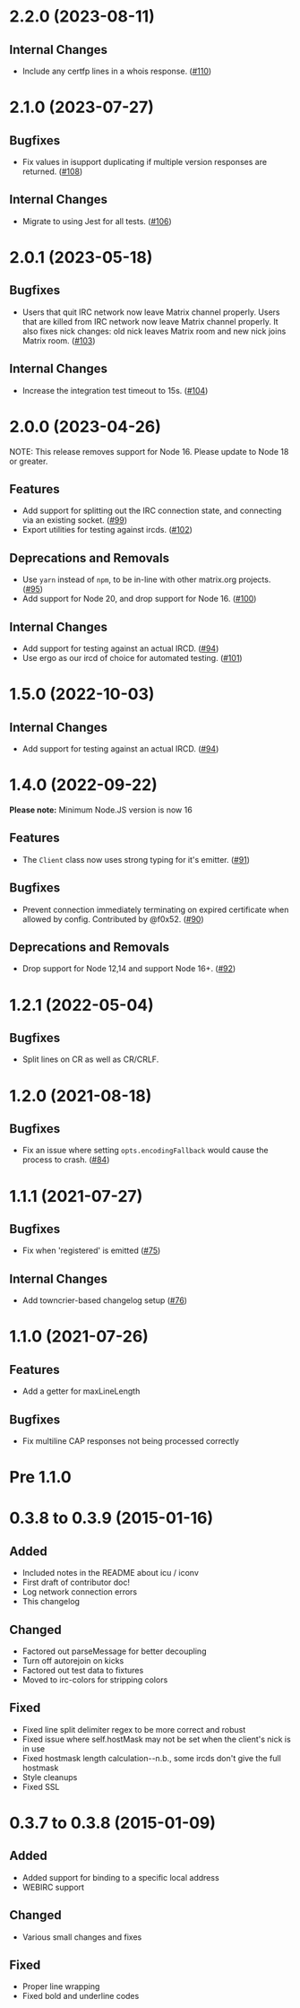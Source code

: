 2.2.0 (2023-08-11)
==================

Internal Changes
----------------

- Include any certfp lines in a whois response. ([\#110](https://github.com/matrix-org/node-irc/issues/110))


2.1.0 (2023-07-27)
==================

Bugfixes
--------

- Fix values in isupport duplicating if multiple version responses are returned. ([\#108](https://github.com/matrix-org/node-irc/issues/108))


Internal Changes
----------------

- Migrate to using Jest for all tests. ([\#106](https://github.com/matrix-org/node-irc/issues/106))


2.0.1 (2023-05-18)
==================

Bugfixes
--------

- Users that quit IRC network now leave Matrix channel properly.
  Users that are killed from IRC network now leave Matrix channel properly.
  It also fixes nick changes: old nick leaves Matrix room and new nick joins Matrix room. ([\#103](https://github.com/matrix-org/node-irc/issues/103))


Internal Changes
----------------

- Increase the integration test timeout to 15s. ([\#104](https://github.com/matrix-org/node-irc/issues/104))


2.0.0 (2023-04-26)
==================

NOTE: This release removes support for Node 16. Please update to Node 18 or greater.

Features
--------

- Add support for splitting out the IRC connection state, and connecting via an existing socket. ([\#99](https://github.com/matrix-org/node-irc/issues/99))
- Export utilities for testing against ircds. ([\#102](https://github.com/matrix-org/node-irc/issues/102))

Deprecations and Removals
-------------------------

- Use `yarn` instead of `npm`, to be in-line with other matrix.org projects. ([\#95](https://github.com/matrix-org/node-irc/issues/95))
- Add support for Node 20, and drop support for Node 16. ([\#100](https://github.com/matrix-org/node-irc/issues/100))


Internal Changes
----------------

- Add support for testing against an actual IRCD. ([\#94](https://github.com/matrix-org/node-irc/issues/94))
- Use ergo as our ircd of choice for automated testing. ([\#101](https://github.com/matrix-org/node-irc/issues/101))


1.5.0 (2022-10-03)
==================

Internal Changes
----------------

- Add support for testing against an actual IRCD. ([\#94](https://github.com/matrix-org/node-irc/issues/94))


1.4.0 (2022-09-22)
==================

**Please note:** Minimum Node.JS version is now 16

Features
--------

- The `Client` class now uses strong typing for it's emitter. ([\#91](https://github.com/matrix-org/node-irc/issues/91))


Bugfixes
--------

- Prevent connection immediately terminating on expired certificate when allowed by config. Contributed by @f0x52. ([\#90](https://github.com/matrix-org/node-irc/issues/90))


Deprecations and Removals
-------------------------

- Drop support for Node 12,14 and support Node 16+. ([\#92](https://github.com/matrix-org/node-irc/issues/92))


1.2.1 (2022-05-04)
===================

Bugfixes
--------

- Split lines on CR as well as CR/CRLF.

1.2.0 (2021-08-18)
===================

Bugfixes
--------

- Fix an issue where setting `opts.encodingFallback` would cause the process to crash. ([\#84](https://github.com/matrix-org/node-irc/issues/84))


1.1.1 (2021-07-27)
===================

Bugfixes
--------

- Fix when 'registered' is emitted ([\#75](https://github.com/matrix-org/node-irc/issues/75))


Internal Changes
----------------

- Add towncrier-based changelog setup ([\#76](https://github.com/matrix-org/node-irc/issues/76))

 1.1.0 (2021-07-26)
===================

Features
--------

 - Add a getter for maxLineLength

Bugfixes
--------

 - Fix multiline CAP responses not being processed correctly

 Pre 1.1.0
==========

# 0.3.8 to 0.3.9 (2015-01-16)
## Added
* Included notes in the README about icu / iconv
* First draft of contributor doc!
* Log network connection errors
* This changelog

## Changed
* Factored out parseMessage for better decoupling
* Turn off autorejoin on kicks
* Factored out test data to fixtures
* Moved to irc-colors for stripping colors

## Fixed
* Fixed line split delimiter regex to be more correct and robust
* Fixed issue where self.hostMask may not be set when the client's nick is in use
* Fixed hostmask length calculation--n.b., some ircds don't give the full hostmask
* Style cleanups
* Fixed SSL

# 0.3.7 to 0.3.8 (2015-01-09)
## Added
* Added support for binding to a specific local address
* WEBIRC support

## Changed
* Various small changes and fixes

## Fixed
* Proper line wrapping
* Fixed bold and underline codes
